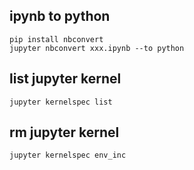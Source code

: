 ## ipynb to python
```
pip install nbconvert
jupyter nbconvert xxx.ipynb --to python
```

## list jupyter kernel
```
jupyter kernelspec list
```

## rm jupyter kernel
```
jupyter kernelspec env_inc
```
